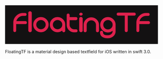 ![Alt text](https://github.com/abhimuralidharan/FloatingTF/blob/master/FloatingTF/logo.jpg)

FloatingTF is a material design based textfield for iOS written in swift 3.0.
